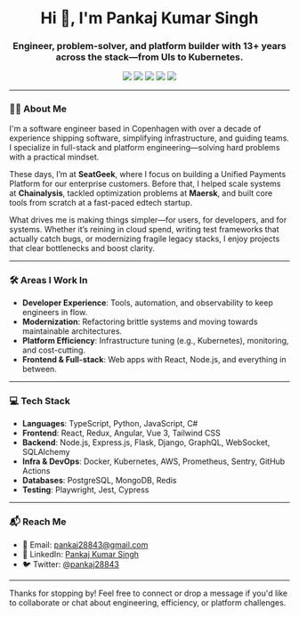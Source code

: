 <h1 align="center">Hi 👋, I'm Pankaj Kumar Singh</h1>
<h3 align="center">Engineer, problem-solver, and platform builder with 13+ years across the stack—from UIs to Kubernetes.</h3>

<p align="center">
  <a href="https://www.linkedin.com/in/pankaj28843/" target="_blank"><img src="https://img.shields.io/badge/LinkedIn-Profile-blue?logo=linkedin"></a>
  <a href="https://github.com/pankaj28843" target="_blank"><img src="https://img.shields.io/badge/GitHub-Profile-black?logo=github"></a>
  <a href="https://stackoverflow.com/users/353550/pankaj28843" target="_blank"><img src="https://img.shields.io/badge/StackOverflow-Profile-orange?logo=stackoverflow"></a>
  <a href="https://medium.com/@pankaj28843" target="_blank"><img src="https://img.shields.io/badge/Medium-Profile-black?logo=medium"></a>
  <a href="https://twitter.com/pankaj28843" target="_blank"><img src="https://img.shields.io/badge/Twitter-Profile-blue?logo=twitter"></a>
</p>

---

### 👨‍💻 About Me

I'm a software engineer based in Copenhagen with over a decade of experience shipping software, simplifying infrastructure, and guiding teams. I specialize in full-stack and platform engineering—solving hard problems with a practical mindset. 

These days, I’m at **SeatGeek**, where I focus on building a Unified Payments Platform for our enterprise customers. Before that, I helped scale systems at **Chainalysis**, tackled optimization problems at **Maersk**, and built core tools from scratch at a fast-paced edtech startup.

What drives me is making things simpler—for users, for developers, and for systems. Whether it’s reining in cloud spend, writing test frameworks that actually catch bugs, or modernizing fragile legacy stacks, I enjoy projects that clear bottlenecks and boost clarity.

---

### 🛠️ Areas I Work In

- **Developer Experience**: Tools, automation, and observability to keep engineers in flow.
- **Modernization**: Refactoring brittle systems and moving towards maintainable architectures.
- **Platform Efficiency**: Infrastructure tuning (e.g., Kubernetes), monitoring, and cost-cutting.
- **Frontend & Full-stack**: Web apps with React, Node.js, and everything in between.

---

### 💻 Tech Stack

- **Languages**: TypeScript, Python, JavaScript, C#
- **Frontend**: React, Redux, Angular, Vue 3, Tailwind CSS
- **Backend**: Node.js, Express.js, Flask, Django, GraphQL, WebSocket, SQLAlchemy
- **Infra & DevOps**: Docker, Kubernetes, AWS, Prometheus, Sentry, GitHub Actions
- **Databases**: PostgreSQL, MongoDB, Redis
- **Testing**: Playwright, Jest, Cypress

---

### 📬 Reach Me

- 📧 Email: pankaj28843@gmail.com
- 🧭 LinkedIn: [Pankaj Kumar Singh](https://www.linkedin.com/in/pankaj28843)
- 🐦 Twitter: [@pankaj28843](https://twitter.com/pankaj28843)

---

Thanks for stopping by! Feel free to connect or drop a message if you'd like to collaborate or chat about engineering, efficiency, or platform challenges.
